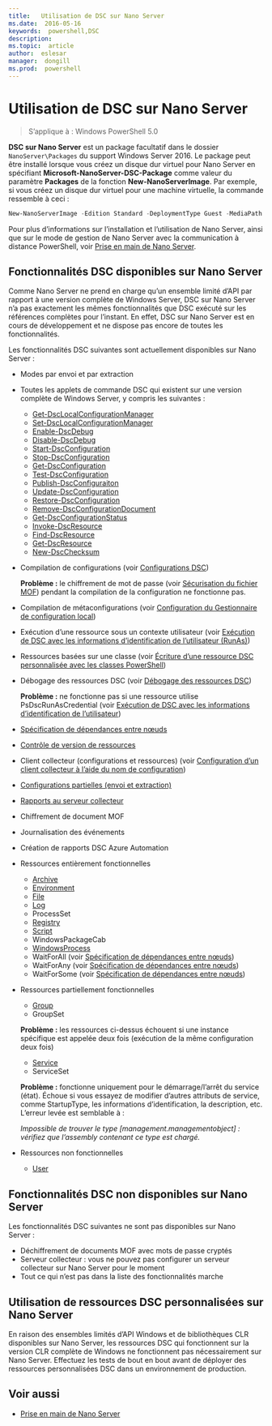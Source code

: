 ```yaml
---
title:   Utilisation de DSC sur Nano Server
ms.date:  2016-05-16
keywords:  powershell,DSC
description:  
ms.topic:  article
author:  eslesar
manager:  dongill
ms.prod:  powershell
---
```


# Utilisation de DSC sur Nano Server

> S’applique à : Windows PowerShell 5.0

**DSC sur Nano Server** est un package facultatif dans le dossier `NanoServer\Packages` du support Windows Server 2016. Le package peut être installé lorsque vous créez un disque dur virtuel pour Nano Server en spécifiant **Microsoft-NanoServer-DSC-Package** comme valeur du paramètre **Packages** de la fonction **New-NanoServerImage**. Par exemple, si vous créez un disque dur virtuel pour une machine virtuelle, la commande ressemble à ceci :

```powershell
New-NanoServerImage -Edition Standard -DeploymentType Guest -MediaPath f:\ -BasePath .\Base -TargetPath .\Nano1\Nano.vhd -ComputerName Nano1 -Packages Microsoft-NanoServer-DSC-Package
```

Pour plus d’informations sur l’installation et l’utilisation de Nano Server, ainsi que sur le mode de gestion de Nano Server avec la communication à distance PowerShell, voir [Prise en main de Nano Server](https://technet.microsoft.com/en-us/library/mt126167.aspx).


## Fonctionnalités DSC disponibles sur Nano Server

 Comme Nano Server ne prend en charge qu’un ensemble limité d’API par rapport à une version complète de Windows Server, DSC sur Nano Server n’a pas exactement les mêmes fonctionnalités que DSC exécuté sur les références complètes pour l’instant. En effet, DSC sur Nano Server est en cours de développement et ne dispose pas encore de toutes les fonctionnalités.
 
 Les fonctionnalités DSC suivantes sont actuellement disponibles sur Nano Server : 


* Modes par envoi et par extraction

* Toutes les applets de commande DSC qui existent sur une version complète de Windows Server, y compris les suivantes : 
  * [Get-DscLocalConfigurationManager](https://technet.microsoft.com/en-us/library/dn407378.aspx)
  * [Set-DscLocalConfigurationManager](https://technet.microsoft.com/en-us/library/dn521621.aspx)   
  * [Enable-DscDebug](https://technet.microsoft.com/en-us/library/mt517870.aspx)
  * [Disable-DscDebug](https://technet.microsoft.com/en-us/library/mt517872.aspx)       
  * [Start-DscConfiguration](https://technet.microsoft.com/en-us/library/dn521623.aspx)
  * [Stop-DscConfiguration](https://technet.microsoft.com/en-us/library/mt143542.aspx)
  * [Get-DscConfiguration](https://technet.microsoft.com/en-us/library/dn407379.aspx)
  * [Test-DscConfiguration](https://technet.microsoft.com/en-us/library/dn407382.aspx)      
  * [Publish-DscConfiguraiton](https://technet.microsoft.com/en-us/library/mt517875.aspx) 
  * [Update-DscConfiguration](https://technet.microsoft.com/en-us/library/mt143541.aspx)
  * [Restore-DscConfiguration](https://technet.microsoft.com/en-us/library/dn407383.aspx)
  * [Remove-DscConfigurationDocument](https://technet.microsoft.com/en-us/library/mt143544.aspx)
  * [Get-DscConfigurationStatus](https://technet.microsoft.com/en-us/library/mt517868.aspx)
  * [Invoke-DscResource](https://technet.microsoft.com/en-us/library/mt517869.aspx)
  * [Find-DscResource](https://technet.microsoft.com/en-us/library/mt517874.aspx)
  * [Get-DscResource](https://technet.microsoft.com/en-us/library/dn521625.aspx)
  * [New-DscChecksum](https://technet.microsoft.com/en-us/library/dn521622.aspx)    

* Compilation de configurations (voir [Configurations DSC](configurations.md))

  **Problème :** le chiffrement de mot de passe (voir [Sécurisation du fichier MOF](securemof.md)) pendant la compilation de la configuration ne fonctionne pas.

* Compilation de métaconfigurations (voir [Configuration du Gestionnaire de configuration local](metaConfig.md))

* Exécution d’une ressource sous un contexte utilisateur (voir [Exécution de DSC avec les informations d’identification de l’utilisateur (RunAs)](runAsUser.md))

* Ressources basées sur une classe (voir [Écriture d’une ressource DSC personnalisée avec les classes PowerShell](authoringResourceClass.md))

* Débogage des ressources DSC (voir [Débogage des ressources DSC](debugresource.md))
  
  **Problème :** ne fonctionne pas si une ressource utilise PsDscRunAsCredential (voir [Exécution de DSC avec les informations d’identification de l’utilisateur](runAsUser.md))

* [Spécification de dépendances entre nœuds](crossNodeDependencies.md) 

* [Contrôle de version de ressources](sxsResource.md)

* Client collecteur (configurations et ressources) (voir [Configuration d’un client collecteur à l’aide du nom de configuration](pullClientConfigNames.md))

* [Configurations partielles (envoi et extraction)](partialConfigs.md)

* [Rapports au serveur collecteur](reportServer.md) 

* Chiffrement de document MOF

* Journalisation des événements

* Création de rapports DSC Azure Automation

* Ressources entièrement fonctionnelles
  * [Archive](archiveResource.md)
  * [Environment](environmentResource.md)
  * [File](fileResource.md)
  * [Log](logResource.md)
  * ProcessSet
  * [Registry](registryResource.md)
  * [Script](scriptResource.md)
  * WindowsPackageCab
  * [WindowsProcess](windowsProcessResource.md)
  * WaitForAll (voir [Spécification de dépendances entre nœuds](crossNodeDependencies.md))
  * WaitForAny (voir [Spécification de dépendances entre nœuds](crossNodeDependencies.md))
  * WaitForSome (voir [Spécification de dépendances entre nœuds](crossNodeDependencies.md))

* Ressources partiellement fonctionnelles
  * [Group](groupResource.md)
  * GroupSet
  
  **Problème :** les ressources ci-dessus échouent si une instance spécifique est appelée deux fois (exécution de la même configuration deux fois)
  
  * [Service](serviceResource.md)
  * ServiceSet
  
  **Problème :** fonctionne uniquement pour le démarrage/l’arrêt du service (état). Échoue si vous essayez de modifier d’autres attributs de service, comme StartupType, les informations d’identification, la description, etc. L’erreur levée est semblable à :
  
  *Impossible de trouver le type [management.managementobject] : vérifiez que l’assembly contenant ce type est chargé.*
  
* Ressources non fonctionnelles
  * [User](userResource.md)
  

## Fonctionnalités DSC non disponibles sur Nano Server

Les fonctionnalités DSC suivantes ne sont pas disponibles sur Nano Server :

* Déchiffrement de documents MOF avec mots de passe cryptés 
* Serveur collecteur : vous ne pouvez pas configurer un serveur collecteur sur Nano Server pour le moment
* Tout ce qui n’est pas dans la liste des fonctionnalités marche

## Utilisation de ressources DSC personnalisées sur Nano Server
 
En raison des ensembles limités d’API Windows et de bibliothèques CLR disponibles sur Nano Server, les ressources DSC qui fonctionnent sur la version CLR complète de Windows ne fonctionnent pas nécessairement sur Nano Server. 
Effectuez les tests de bout en bout avant de déployer des ressources personnalisées DSC dans un environnement de production.

## Voir aussi
- [Prise en main de Nano Server](https://technet.microsoft.com/en-us/library/mt126167.aspx)



<!--HONumber=May16_HO3-->


